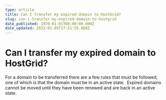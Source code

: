 ```yaml
---
type: article
title: Can I transfer my expired domain to HostGrid?
slug: can-i-transfer-my-expired-domain-to-hostgrid
date_published: 1970-01-01T00:00:00.000Z
date_updated: 2022-01-05T17:51:55.000Z
---
```


# Can I transfer my expired domain to HostGrid?

For a domain to be transferred there are a few rules that must be followed, one of which is that the domain must be in an active state.  Expired domains cannot be moved until they have been renewed and are back in an active state.